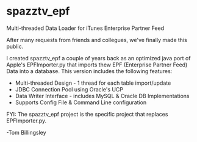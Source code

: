 # spazztv_epf
Multi-threaded Data Loader for iTunes Enterprise Partner Feed

After many requests from friends and collegues, we've finally made this public.

I created spazztv_epf a couple of years back as an optimized java port of Apple's EPFImporter.py that imports thew
EPF (Enterprise Partner Feed) Data into a database. This version includes the following features:

* Multi-threaded Design - 1 thread for each table import/update
* JDBC Connection Pool using Oracle's UCP
* Data Writer Interface - includes MySQL & Oracle DB Implementations
* Supports Config File & Command Line configuration

FYI: The spazztv_epf project is the specific project that replaces EPFImporter.py.

-Tom Billingsley
